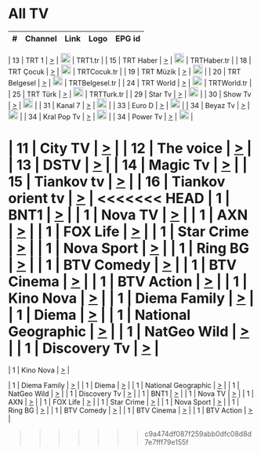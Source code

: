 <h1>All TV</h1>

| #   | Channel        | Link  | Logo | EPG id |
|:---:|:--------------:|:-----:|:----:|:------:|

| 13  | TRT 1            | [>](https://tv-trt1.medya.trt.com.tr/master.m3u8) | <img height="20" src="https://i.imgur.com/j786OLG.png"/> | TRT1.tr |
| 15  | TRT Haber        | [>](https://tv-trthaber.medya.trt.com.tr/master.m3u8) | <img height="20" src="https://i.imgur.com/OVfo8Ab.png"/> | TRTHaber.tr |
| 18  | TRT Çocuk        | [>](https://tv-trtcocuk.medya.trt.com.tr/master.m3u8) | <img height="20" src="https://i.imgur.com/QLFmD6d.png"/> | TRTCocuk.tr |
| 19  | TRT Müzik        | [>](https://tv-trtmuzik.medya.trt.com.tr/master.m3u8) | <img height="20" src="https://i.imgur.com/fIVFCEd.png"/> |
| 20  | TRT Belgesel     | [>](https://tv-trtbelgesel.medya.trt.com.tr/master.m3u8) | <img height="20" src="https://i.imgur.com/MGO87pe.png"/> | TRTBelgesel.tr |
| 24  | TRT World        | [>](https://tv-trtworld.medya.trt.com.tr/master.m3u8) | <img height="20" src="https://i.imgur.com/JEA2xpv.png"/> | TRTWorld.tr |
| 25  | TRT Türk         | [>](https://tv-trtturk.medya.trt.com.tr/master.m3u8) | <img height="20" src="https://i.imgur.com/OSTOQNw.png"/> | TRTTurk.tr |
| 29  | Star Tv   | [>](https://dogus-live.daioncdn.net/startv/startv_360p.m3u8) | <img height="20" src="https://i.imgur.com/IebUZx1.png"/> |
| 30  | Show Tv     | [>](https://ciner-live.daioncdn.net/showtv/showtv.m3u8) | <img height="20" src="https://i.imgur.com/IebUZx1.png"/> |
| 31  | Kanal 7     | [>](https://kanal7-live.daioncdn.net/kanal7/kanal7.m3u8) | <img height="20" src="https://i.imgur.com/IebUZx1.png"/> |
| 33  | Euro D    | [>](https://www.youtube.com/user/KanalD/live) | <img height="20" src="https://i.imgur.com/IebUZx1.png"/> |
| 34  | Beyaz Tv     | [>](https://beyaztv-live.daioncdn.net/beyaztv/beyaztv.m3u8) | <img height="20" src="https://i.imgur.com/IebUZx1.png"/> |
| 34  | Kral Pop Tv     | [>](https://www.youtube.com/watch?v=GuFTuKoXepw) | <img height="20" src="https://i.imgur.com/IebUZx1.png"/> |
| 34  | Power Tv     | [>](https://livetv.powerapp.com.tr/powerTV/powerhd.smil/chunklist.m3u8) | <img height="20" src="https://i.imgur.com/IebUZx1.png"/> |


| 11  | City TV | [>](https://tv.city.bg/play/tshls/citytv/index.m3u8) |
| 12  | The voice | [>](https://bss1.neterra.tv/thevoice/thevoice.m3u8) |
| 13  | DSTV | [>](http://46.249.95.140:8081/hls/data.m3u8) |
| 14  | Magic Tv | [>](https://bss1.neterra.tv/magictv/magictv.m3u8) |
| 15  | Tiankov tv | [>](https://streamer103.neterra.tv/tiankov-folk/live.m3u8) |
| 16  | Tiankov orient tv | [>](https://streamer103.neterra.tv/tiankov-orient/live.m3u8) |
<<<<<<< HEAD
| 1 | BNT1 | [>](https://ymkaya.xyz:38526/tv/bnt1/playlist.m3u8?wmsAuthSign=c2VydmVyX3RpbWU9MS80LzIwMjUgNzozODo1OCBQTSZoYXNoX3ZhbHVlPXN6dXhPRzdBeW02Smx5VDVkajR3SkE9PSZ2YWxpZG1pbnV0ZXM9NjA=) |
| 1 | Nova TV | [>](https://ymkaya.xyz:38526/tv/novatv/playlist.m3u8?wmsAuthSign=c2VydmVyX3RpbWU9MS80LzIwMjUgNzozOTowOCBQTSZoYXNoX3ZhbHVlPVRPUGdsdlZ3UmlaM2tKeU9Qc3JoQkE9PSZ2YWxpZG1pbnV0ZXM9NjA=) |
| 1 | AXN | [>](https://ymkaya.xyz:38526/tv/axn/playlist.m3u8?wmsAuthSign=c2VydmVyX3RpbWU9MS80LzIwMjUgNzozOToxOCBQTSZoYXNoX3ZhbHVlPUhNcXdTT0l2UWNiYTJJZ2V1Tm5TbkE9PSZ2YWxpZG1pbnV0ZXM9NjA=) |
| 1 | FOX Life | [>](https://ymkaya.xyz:38526/tv/foxlife/playlist.m3u8?wmsAuthSign=c2VydmVyX3RpbWU9MS80LzIwMjUgNzozOToyOCBQTSZoYXNoX3ZhbHVlPVpabnBMWEV4WWxFbVF5ejVuY2l5elE9PSZ2YWxpZG1pbnV0ZXM9NjA=) |
| 1 | Star Crime | [>](https://ymkaya.xyz:38526/tv/foxcrime/playlist.m3u8?wmsAuthSign=c2VydmVyX3RpbWU9MS80LzIwMjUgNzozOTozOCBQTSZoYXNoX3ZhbHVlPW4vVFp4NTlieUN1djh2bVcvT2pyRGc9PSZ2YWxpZG1pbnV0ZXM9NjA=) |
| 1 | Nova Sport | [>](https://ymkaya.xyz:38526/tv/novasport/playlist.m3u8?wmsAuthSign=c2VydmVyX3RpbWU9MS80LzIwMjUgNzozOTo0OCBQTSZoYXNoX3ZhbHVlPS8yVzA3VjE0eDA3VTQzREl1czJsQ3c9PSZ2YWxpZG1pbnV0ZXM9NjA=) |
| 1 | Ring BG | [>](https://ymkaya.xyz:38526/tv/ringbg/playlist.m3u8?wmsAuthSign=c2VydmVyX3RpbWU9MS80LzIwMjUgNzozOTo1OCBQTSZoYXNoX3ZhbHVlPVFUa2JTaHRsVFBGQ1YxSW8xSUY0b3c9PSZ2YWxpZG1pbnV0ZXM9NjA=) |
| 1 | BTV Comedy | [>](https://ymkaya.xyz:38526/tv/btvcomedy/playlist.m3u8?wmsAuthSign=c2VydmVyX3RpbWU9MS80LzIwMjUgNzo0MDowNyBQTSZoYXNoX3ZhbHVlPXg3ZlU3N2VDM3BvMDYrbzUwU3I3Wnc9PSZ2YWxpZG1pbnV0ZXM9NjA=) |
| 1 | BTV Cinema | [>](https://ymkaya.xyz:38526/tv/btvcinema/playlist.m3u8?wmsAuthSign=c2VydmVyX3RpbWU9MS80LzIwMjUgNzo0MDoxNyBQTSZoYXNoX3ZhbHVlPUJZUGsweURGY0Q5VkY4c0Z3djNkQVE9PSZ2YWxpZG1pbnV0ZXM9NjA=) |
| 1 | BTV Action | [>](https://ymkaya.xyz:38526/tv/btvaction/playlist.m3u8?wmsAuthSign=c2VydmVyX3RpbWU9MS80LzIwMjUgNzo0MDoyNyBQTSZoYXNoX3ZhbHVlPTJoNWNYQVBLZXgrNkROL2hvK2gwU2c9PSZ2YWxpZG1pbnV0ZXM9NjA=) |
| 1 | Kino Nova | [>](https://ymkaya.xyz:38526/tv/kinonova/playlist.m3u8?wmsAuthSign=c2VydmVyX3RpbWU9MS80LzIwMjUgNzo0MDozNyBQTSZoYXNoX3ZhbHVlPXArVCtwQ05Ob3JORW90WjIvUzBEYWc9PSZ2YWxpZG1pbnV0ZXM9NjA=) |
| 1 | Diema Family | [>](https://ymkaya.xyz:38526/tv/diemafamily/playlist.m3u8?wmsAuthSign=c2VydmVyX3RpbWU9MS80LzIwMjUgNzo0MDo0NyBQTSZoYXNoX3ZhbHVlPW1kaFVxdWdNaGtvRXo0Rk1sU25OZFE9PSZ2YWxpZG1pbnV0ZXM9NjA=) |
| 1 | Diema | [>](https://ymkaya.xyz:38526/tv/diema/playlist.m3u8?wmsAuthSign=c2VydmVyX3RpbWU9MS80LzIwMjUgNzo0MDo1NyBQTSZoYXNoX3ZhbHVlPVlrcGRacWZjVDZ0ZjFiQ1F2dkdVaHc9PSZ2YWxpZG1pbnV0ZXM9NjA=) |
| 1 | National Geographic | [>](https://ymkaya.xyz:38526/tv/natgeo/playlist.m3u8?wmsAuthSign=c2VydmVyX3RpbWU9MS80LzIwMjUgNzo0MTo1NSBQTSZoYXNoX3ZhbHVlPUk2Z3BUanJsRHVzRStyMWVNT2xwNlE9PSZ2YWxpZG1pbnV0ZXM9NjA=) |
| 1 | NatGeo Wild | [>](https://ymkaya.xyz:38526/tv/natgeowild/playlist.m3u8?wmsAuthSign=c2VydmVyX3RpbWU9MS80LzIwMjUgNzo0MjowNSBQTSZoYXNoX3ZhbHVlPXo0a0xlZWVKdWlZY1RoL2lqVVJUd3c9PSZ2YWxpZG1pbnV0ZXM9NjA=) |
| 1 | Discovery Tv | [>](https://ymkaya.xyz:38526/tv/discovery/playlist.m3u8?wmsAuthSign=c2VydmVyX3RpbWU9MS80LzIwMjUgNzo0MjoxNSBQTSZoYXNoX3ZhbHVlPWtiUjdZWWFhRUNhZzdmK2pIZldrSFE9PSZ2YWxpZG1pbnV0ZXM9NjA=) |
=======


| 1 | Kino Nova | [>](https://ymkaya.xyz:11336/tv/kinonova/playlist.m3u8?wmsAuthSign=c2VydmVyX3RpbWU9MS8yLzIwMjUgNDo0MDoyMCBBTSZoYXNoX3ZhbHVlPWlFS1FrWEtMMVRFM3l5YklUWUJQUHc9PSZ2YWxpZG1pbnV0ZXM9NjA=) |

| 1 | Diema Family | [>](https://ymkaya.xyz:11336/tv/diemafamily/playlist.m3u8?wmsAuthSign=c2VydmVyX3RpbWU9MS8yLzIwMjUgNDo0MDozMCBBTSZoYXNoX3ZhbHVlPUVUaTVKTldvZTF5WVVCM0YwL21kaXc9PSZ2YWxpZG1pbnV0ZXM9NjA=) |
| 1 | Diema | [>](https://ymkaya.xyz:11336/tv/diema/playlist.m3u8?wmsAuthSign=c2VydmVyX3RpbWU9MS8yLzIwMjUgNDo0MDo0MCBBTSZoYXNoX3ZhbHVlPVlYMWVJT2NuUjNpUTBsaytEUFFOS2c9PSZ2YWxpZG1pbnV0ZXM9NjA=) |
| 1 | National Geographic | [>](https://ymkaya.xyz:11336/tv/natgeo/playlist.m3u8?wmsAuthSign=c2VydmVyX3RpbWU9MS8yLzIwMjUgNDo0MTo0MSBBTSZoYXNoX3ZhbHVlPTJQTlVmcG5nYWx0M013eUhGRGxnd0E9PSZ2YWxpZG1pbnV0ZXM9NjA=) |
| 1 | NatGeo Wild | [>](https://ymkaya.xyz:11336/tv/natgeowild/playlist.m3u8?wmsAuthSign=c2VydmVyX3RpbWU9MS8yLzIwMjUgNDo0MTo1MSBBTSZoYXNoX3ZhbHVlPVl1OXZaTTliN0hGWEN3eDBYd1duNkE9PSZ2YWxpZG1pbnV0ZXM9NjA=) |
| 1 | Discovery Tv | [>](https://ymkaya.xyz:11336/tv/discovery/playlist.m3u8?wmsAuthSign=c2VydmVyX3RpbWU9MS8yLzIwMjUgNDo0MjowMSBBTSZoYXNoX3ZhbHVlPWtBQmdLNlY2RmQwWElzMVYzSDJyVkE9PSZ2YWxpZG1pbnV0ZXM9NjA=) |
| 1 | BNT1 | [>](https://ymkaya.xyz:11336/tv/bnt1/playlist.m3u8?wmsAuthSign=c2VydmVyX3RpbWU9MS8yLzIwMjUgNDozODozOCBBTSZoYXNoX3ZhbHVlPVVrMVlRQXpJWlhYeUh6ZFVpSC9NMUE9PSZ2YWxpZG1pbnV0ZXM9NjA=) |
| 1 | Nova TV | [>](https://ymkaya.xyz:11336/tv/novatv/playlist.m3u8?wmsAuthSign=c2VydmVyX3RpbWU9MS8yLzIwMjUgNDozODo0OCBBTSZoYXNoX3ZhbHVlPUVxQjh1a0ZzYkVGZU8zZDFGTzdreVE9PSZ2YWxpZG1pbnV0ZXM9NjA=) |
| 1 | AXN | [>](https://ymkaya.xyz:11336/tv/axn/playlist.m3u8?wmsAuthSign=c2VydmVyX3RpbWU9MS8yLzIwMjUgNDozODo1OCBBTSZoYXNoX3ZhbHVlPUpkWStGY1hkNXhaOVpPZ0thQ0FZL3c9PSZ2YWxpZG1pbnV0ZXM9NjA=) |
| 1 | FOX Life | [>](https://ymkaya.xyz:11336/tv/foxlife/playlist.m3u8?wmsAuthSign=c2VydmVyX3RpbWU9MS8yLzIwMjUgNDozOToxMCBBTSZoYXNoX3ZhbHVlPWt1ZDc1T3AzYlZDTjJnSy9TU0xJZlE9PSZ2YWxpZG1pbnV0ZXM9NjA=) |
| 1 | Star Crime | [>](https://ymkaya.xyz:11336/tv/foxcrime/playlist.m3u8?wmsAuthSign=c2VydmVyX3RpbWU9MS8yLzIwMjUgNDozOToyMCBBTSZoYXNoX3ZhbHVlPXIwVU45Nm9FR1l2enNkTG9TanBxbmc9PSZ2YWxpZG1pbnV0ZXM9NjA=) |
| 1 | Nova Sport | [>](https://ymkaya.xyz:11336/tv/novasport/playlist.m3u8?wmsAuthSign=c2VydmVyX3RpbWU9MS8yLzIwMjUgNDozOTozMCBBTSZoYXNoX3ZhbHVlPXlSZ0UxazVaM0xhSmc0NmR4T0c1T2c9PSZ2YWxpZG1pbnV0ZXM9NjA=) |
| 1 | Ring BG | [>](https://ymkaya.xyz:11336/tv/ringbg/playlist.m3u8?wmsAuthSign=c2VydmVyX3RpbWU9MS8yLzIwMjUgNDozOTo0MCBBTSZoYXNoX3ZhbHVlPTR4aUlFNHVUYWN4enY1WkVuOFZma2c9PSZ2YWxpZG1pbnV0ZXM9NjA=) |
| 1 | BTV Comedy | [>](https://ymkaya.xyz:11336/tv/btvcomedy/playlist.m3u8?wmsAuthSign=c2VydmVyX3RpbWU9MS8yLzIwMjUgNDozOTo1MCBBTSZoYXNoX3ZhbHVlPUtrMTJ2RHNTTUU1RFp1ZkVOdXFSK3c9PSZ2YWxpZG1pbnV0ZXM9NjA=) |
| 1 | BTV Cinema | [>](https://ymkaya.xyz:11336/tv/btvcinema/playlist.m3u8?wmsAuthSign=c2VydmVyX3RpbWU9MS8yLzIwMjUgNDozOTo1OSBBTSZoYXNoX3ZhbHVlPTZWcU9FZW56cG1NM1lrYy8xNE5NeHc9PSZ2YWxpZG1pbnV0ZXM9NjA=) |
| 1 | BTV Action | [>](https://ymkaya.xyz:11336/tv/btvaction/playlist.m3u8?wmsAuthSign=c2VydmVyX3RpbWU9MS8yLzIwMjUgNDo0MDoxMCBBTSZoYXNoX3ZhbHVlPUlDd0ErRkZVWThyMVZwR3c2REdGZ3c9PSZ2YWxpZG1pbnV0ZXM9NjA=) |
>>>>>>> c9a474df087f259abb0dfc08d8d7e7fff79e155f
